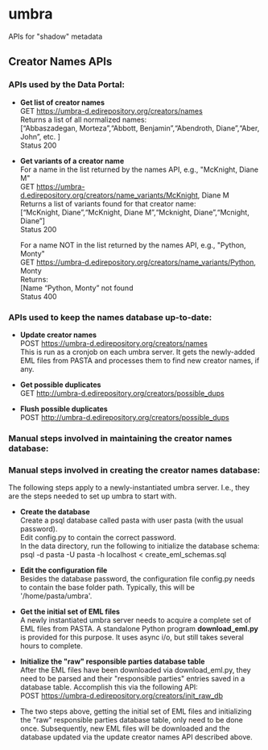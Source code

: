 # umbra
APIs for "shadow" metadata
## Creator Names APIs

### APIs used by the Data Portal:

 * __Get list of creator names__ <br>
    GET https://umbra-d.edirepository.org/creators/names <br>
    Returns a list of all normalized names: <br>
    [“Abbaszadegan, Morteza”,“Abbott, Benjamin”,“Abendroth, Diane”,“Aber, John”, etc. ] <br>
    Status 200

 * __Get variants of a creator name__ <br>
    For a name in the list returned by the names API, e.g., "McKnight, Diane M" <br>
    GET https://umbra-d.edirepository.org/creators/name_variants/McKnight, Diane M <br>
    Returns a list of variants found for that creator name: <br>
    [“McKnight, Diane”,“McKnight, Diane M”,“Mcknight, Diane”,“Mcnight, Diane”] <br>
    Status 200

    For a name NOT in the list returned by the names API, e.g., "Python, Monty" <br>
    GET https://umbra-d.edirepository.org/creators/name_variants/Python, Monty <br>
    Returns: <br>
    [Name “Python, Monty” not found <br>
    Status 400

### APIs used to keep the names database up-to-date:

 * __Update creator names__ <br>
    POST https://umbra-d.edirepository.org/creators/names <br>
    This is run as a cronjob on each umbra server. It gets the newly-added EML files from PASTA and processes them to find new creator names, if any. 

 * __Get possible duplicates__ <br>
    GET http://umbra-d.edirepository.org/creators/possible_dups

 * __Flush possible duplicates__ <br>
    POST http://umbra-d.edirepository.org/creators/possible_dups
    

### Manual steps involved in maintaining the creator names database:


### Manual steps involved in creating the creator names database:
The following steps apply to a newly-instantiated umbra server. I.e., they are the steps needed to set up umbra to start with.

 * __Create the database__ <br>
     Create a psql database called pasta with user pasta (with the usual password). <br>
     Edit config.py to contain the correct password. <br>
     In the data directory, run the following to initialize the database schema: <br>
     psql -d pasta -U pasta -h localhost < create_eml_schemas.sql
     
 * __Edit the configuration file__ <br>
     Besides the database password, the configuration file config.py needs to contain the base folder path. Typically, this will be '/home/pasta/umbra'.

 * __Get the initial set of EML files__ <br>
     A newly instantiated umbra server needs to acquire a complete set of EML files from PASTA. A standalone Python program __download_eml.py__ is provided for this purpose. It uses async i/o, but still takes several hours to complete. 

 * __Initialize the "raw" responsible parties database table__ <br>
    After the EML files have been downloaded via download_eml.py, they need to be parsed and their "responsible parties" entries saved in a database table. Accomplish this via the following API: <br>
    POST https://umbra-d.edirepository.org/creators/init_raw_db
    <br>
    
* The two steps above, getting the initial set of EML files and initializing the "raw" responsible parties database table, only need to be done once. Subsequently, new EML files will be downloaded and the database updated via the update creator names API described above.
